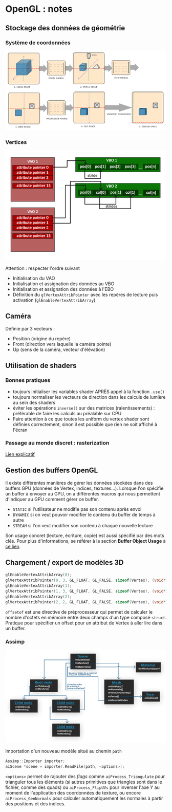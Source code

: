 # OpenGL : notes

## Stockage des données de géométrie

### Système de coordonnées

![Transformations pipeline graphique](img-notes/coordinate_systems.png)

### Vertices

![VAO expliqué](img-notes/vertex_array_objects.png)

Attention : respecter l'ordre suivant

* Initialisation du VAO
* Initialisation et assignation des données au VBO
* Initialisation et assignation des données à l'EBO
* Définition du `glVertexAttribPointer` avec les repères de lecture puis activation (`glEnableVertexAttribArray`)

## Caméra

Définie par 3 vecteurs :

* Position (origine du repère)
* Front (direction vers laquelle la caméra pointe)
* Up (sens de la caméra, vecteur d'élévation)

## Utilisation de shaders

### Bonnes pratiques

* toujours initialiser les variables shader APRÈS appel à la fonction `.use()`
* toujours normaliser les vecteurs de direction dans les calculs de lumière au sein des shaders
* éviter les opérations `inverse()` sur des matrices (ralentissements) : préférable de faire les calculs au préalable sur CPU
* Faire attention à ce que toutes les uniform du vertex shader sont définies correctement, sinon il est possible que rien ne soit affiché à l'écran

### Passage au monde discret : rasterization

[Lien explicatif](https://www.scratchapixel.com/lessons/3d-basic-rendering/rasterization-practical-implementation/rasterization-stage)

## Gestion des buffers OpenGL

Il existe différentes manières de gérer les données stockées dans des buffers GPU (données de Vertex, indices, textures...). Lorsque l'on spécifie un buffer à envoyer au GPU, on a différentes macros qui nous permettent d'indiquer au GPU comment gérer ce buffer.

- `STATIC` si l'utilisateur ne modifie pas son contenu après envoi
- `DYNAMIC` si on veut pouvoir modifier le contenu du buffer de temps à autre
- `STREAM` si l'on veut modifier son contenu à chaque nouvelle lecture

Son usage concret (lecture, écriture, copie) est aussi spécifié par des mots clés. Pour plus d'informations, se référer à la section **Buffer Object Usage** à [ce lien](https://www.khronos.org/opengl/wiki/Buffer_Object).

## Chargement / export de modèles 3D

~~~C++
glEnableVertexAttribArray(0);
glVertexAttribPointer(0, 3, GL_FLOAT, GL_FALSE, sizeof(Vertex), (void*)0);
glEnableVertexAttribArray(1);
glVertexAttribPointer(1, 3, GL_FLOAT, GL_FALSE, sizeof(Vertex), (void*)offsetof(Vertex, normal));
glEnableVertexAttribArray(2);
glVertexAttribPointer(2, 2, GL_FLOAT, GL_FALSE, sizeof(Vertex), (void*)offsetof(Vertex, texCoords));
~~~

`offsetof` est une directive de préprocesseur qui permet de calculer le nombre d'octets en mémoire entre deux champs d'un type composé `struct`. Pratique pour spécifier un offset pour un attribut de Vertex à aller lire dans un buffer.

### Assimp

![Schéma d'une scène Assimp](img-notes/assimp_structure.png)

Importation d'un nouveau modèle situé au chemin `path`
~~~C++
Assimp::Importer importer;
aiScene *scene = importer.ReadFile(path, <options>);
~~~

`<options>` permet de rajouter des *flags* comme `aiProcess_Triangulate` pour trianguler tous les éléments (si autres primitives que triangles sont dans le fichier, comme des quads) ou `aiProcess_FlipUVs` pour inverser l'axe Y au moment de l'application des coordonnées de texture, ou encore `aiProcess_GenNormals` pour calculer automatiquement les normales à partir des positions et des indices.
